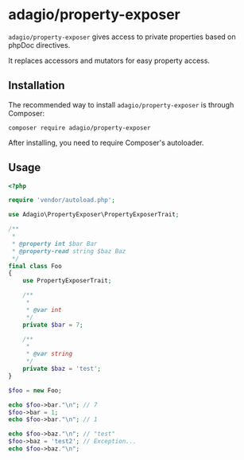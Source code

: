 # adagio/property-exposer

`adagio/property-exposer` gives access to private properties based on phpDoc directives.

It replaces accessors and mutators for easy property access.

## Installation

The recommended way to install `adagio/property-exposer` is through Composer:

```shell
composer require adagio/property-exposer
```

After installing, you need to require Composer's autoloader.


## Usage

```php
<?php

require 'vendor/autoload.php';

use Adagio\PropertyExposer\PropertyExposerTrait;

/**
 *
 * @property int $bar Bar
 * @property-read string $baz Baz
 */
final class Foo
{
    use PropertyExposerTrait;

    /**
     *
     * @var int
     */
    private $bar = 7;

    /**
     *
     * @var string
     */
    private $baz = 'test';
}

$foo = new Foo;

echo $foo->bar."\n"; // 7
$foo->bar = 1;
echo $foo->bar."\n"; // 1

echo $foo->baz."\n"; // "test"
$foo->baz = 'test2'; // Exception...
echo $foo->baz."\n";
```
